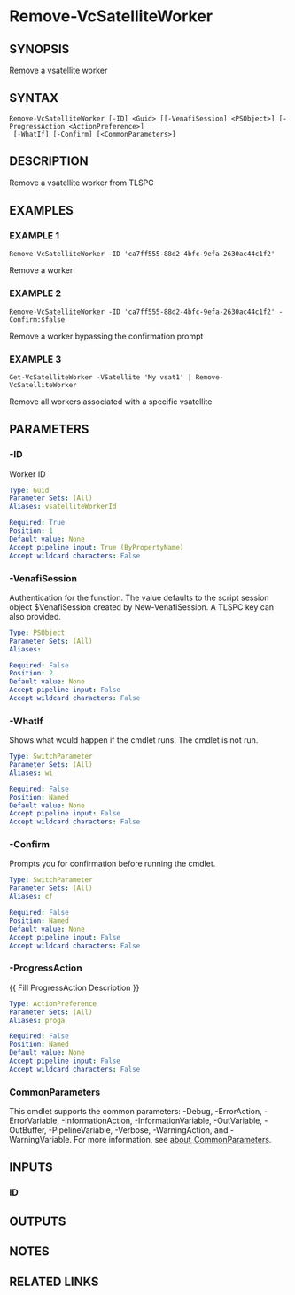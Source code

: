 # Remove-VcSatelliteWorker

## SYNOPSIS
Remove a vsatellite worker

## SYNTAX

```
Remove-VcSatelliteWorker [-ID] <Guid> [[-VenafiSession] <PSObject>] [-ProgressAction <ActionPreference>]
 [-WhatIf] [-Confirm] [<CommonParameters>]
```

## DESCRIPTION
Remove a vsatellite worker from TLSPC

## EXAMPLES

### EXAMPLE 1
```
Remove-VcSatelliteWorker -ID 'ca7ff555-88d2-4bfc-9efa-2630ac44c1f2'
```

Remove a worker

### EXAMPLE 2
```
Remove-VcSatelliteWorker -ID 'ca7ff555-88d2-4bfc-9efa-2630ac44c1f2' -Confirm:$false
```

Remove a worker bypassing the confirmation prompt

### EXAMPLE 3
```
Get-VcSatelliteWorker -VSatellite 'My vsat1' | Remove-VcSatelliteWorker
```

Remove all workers associated with a specific vsatellite

## PARAMETERS

### -ID
Worker ID

```yaml
Type: Guid
Parameter Sets: (All)
Aliases: vsatelliteWorkerId

Required: True
Position: 1
Default value: None
Accept pipeline input: True (ByPropertyName)
Accept wildcard characters: False
```

### -VenafiSession
Authentication for the function.
The value defaults to the script session object $VenafiSession created by New-VenafiSession.
A TLSPC key can also provided.

```yaml
Type: PSObject
Parameter Sets: (All)
Aliases:

Required: False
Position: 2
Default value: None
Accept pipeline input: False
Accept wildcard characters: False
```

### -WhatIf
Shows what would happen if the cmdlet runs.
The cmdlet is not run.

```yaml
Type: SwitchParameter
Parameter Sets: (All)
Aliases: wi

Required: False
Position: Named
Default value: None
Accept pipeline input: False
Accept wildcard characters: False
```

### -Confirm
Prompts you for confirmation before running the cmdlet.

```yaml
Type: SwitchParameter
Parameter Sets: (All)
Aliases: cf

Required: False
Position: Named
Default value: None
Accept pipeline input: False
Accept wildcard characters: False
```

### -ProgressAction
{{ Fill ProgressAction Description }}

```yaml
Type: ActionPreference
Parameter Sets: (All)
Aliases: proga

Required: False
Position: Named
Default value: None
Accept pipeline input: False
Accept wildcard characters: False
```

### CommonParameters
This cmdlet supports the common parameters: -Debug, -ErrorAction, -ErrorVariable, -InformationAction, -InformationVariable, -OutVariable, -OutBuffer, -PipelineVariable, -Verbose, -WarningAction, and -WarningVariable. For more information, see [about_CommonParameters](http://go.microsoft.com/fwlink/?LinkID=113216).

## INPUTS

### ID
## OUTPUTS

## NOTES

## RELATED LINKS
